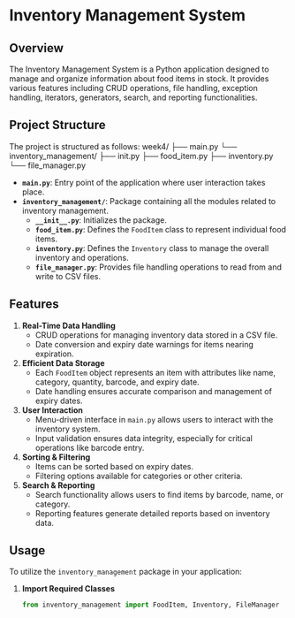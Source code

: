 # Inventory Management System

## Overview
The Inventory Management System is a Python application designed to manage and organize information about food items in stock. It provides various features including CRUD operations, file handling, exception handling, iterators, generators, search, and reporting functionalities.

## Project Structure
The project is structured as follows:
week4/
├── main.py
└── inventory_management/
├── init.py
├── food_item.py
├── inventory.py
└── file_manager.py
- **`main.py`**: Entry point of the application where user interaction takes place.
- **`inventory_management/`**: Package containing all the modules related to inventory management.
  - **`__init__.py`**: Initializes the package.
  - **`food_item.py`**: Defines the `FoodItem` class to represent individual food items.
  - **`inventory.py`**: Defines the `Inventory` class to manage the overall inventory and operations.
  - **`file_manager.py`**: Provides file handling operations to read from and write to CSV files.

## Features
1. **Real-Time Data Handling**
   - CRUD operations for managing inventory data stored in a CSV file.
   - Date conversion and expiry date warnings for items nearing expiration.
2. **Efficient Data Storage**
   - Each `FoodItem` object represents an item with attributes like name, category, quantity, barcode, and expiry date.
   - Date handling ensures accurate comparison and management of expiry dates.
3. **User Interaction**
   - Menu-driven interface in `main.py` allows users to interact with the inventory system.
   - Input validation ensures data integrity, especially for critical operations like barcode entry.
4. **Sorting & Filtering**
   - Items can be sorted based on expiry dates.
   - Filtering options available for categories or other criteria.
5. **Search & Reporting**
   - Search functionality allows users to find items by barcode, name, or category.
   - Reporting features generate detailed reports based on inventory data.

## Usage
To utilize the `inventory_management` package in your application:

1. **Import Required Classes**
   ```python
   from inventory_management import FoodItem, Inventory, FileManager




